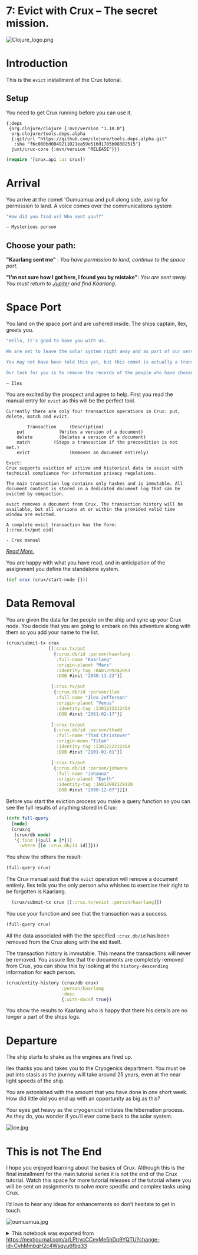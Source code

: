 # 7: Evict with Crux – The secret mission.

![Clojure_logo.png][nextjournal#file#6e1e3414-7ad4-42fa-ace0-6939985e69e2]

# Introduction

This is the `evict` installment of the Crux tutorial.

## Setup

You need to get Crux running before you can use it.

```edn no-exec id=ffcf0396-b3f9-40e6-a0c2-654401879781
{:deps
 {org.clojure/clojure {:mvn/version "1.10.0"}
  org.clojure/tools.deps.alpha
  {:git/url "https://github.com/clojure/tools.deps.alpha.git"
   :sha "f6c080bd0049211021ea59e516d1785b08302515"}
  juxt/crux-core {:mvn/version "RELEASE"}}}
```

```clojure id=35dc65e9-f458-4e32-9a59-1af72cd12a78
(require '[crux.api :as crux])
```

# Arrival

You arrive at the comet 'Oumuamua and pull along side, asking for permission to land. A voice comes over the communications system

```clojure no-exec id=a86efe70-c896-4cc1-ad16-2bdc46cb01b2
"How did you find us? Who sent you??"

— Mysterious person  
```

## Choose your path:

**"Kaarlang sent me"** : *You have permission to land, continue to the space port.*

**"I'm not sure how I got here, I found you by mistake"**: *You are sent away. You must return to [Jupiter](https://nextjournal.com/crux-tutorial/delete) and find Kaarlang.*

# Space Port

You land on the space port and are ushered inside. The ships captain, Ilex, greets you.

```clojure no-exec id=223ddbe8-8eed-4e69-ae1c-57f484971dcb
"Hello, it’s good to have you with us.

We are set to leave the solar system right away and as part of our service we offer people the right to be forgotten. Some are not worried that their information is kept here, however others want there to be no personal data left behind.

You may not have been told this yet, but this comet is actually a transportation vessel. It will take us to the star system Gilese 667C which is home to intelligent life far superior to our own. We all are hoping to find opportunities beyond our wildest dreams. All records of this transportation vessel and any life outside of the solar system are heavily monitored and wiped in the interest of preserving the normal technological advancement of the Human race. This means we know little of the beings we are going to meet.

Our task for you is to remove the records of the people who have chosen to be forgotten here."

— Ilex
```

You are excited by the prospect and agree to help. First you read the manual entry for `evict` as this will be the perfect tool.

```custom no-exec id=4ec8e24c-39cf-4080-be97-3de19d78af04
Currently there are only four transaction operations in Crux: put, delete, match and evict.

		Transaction 	(Description)
    put    		   	(Writes a version of a document)
    delete    		(Deletes a version of a document)
    match         (Stops a transaction if the precondition is not met.)
    evict    			(Removes an document entirely)

Evict:
Crux supports eviction of active and historical data to assist with technical compliance for information privacy regulations.

The main transaction log contains only hashes and is immutable. All document content is stored in a dedicated document log that can be evicted by compaction.

evict removes a document from Crux. The transaction history will be available, but all versions at or within the provided valid time window are evicted.

A complete evict transaction has the form:
[:crux.tx/put eid]

- Crux manual
```

*[Read More.](https://juxt.pro/crux/docs/transactions.html#_evict)*

You are happy with what you have read, and in anticipation of the assignment you define the standalone system.

```clojure id=2bdeaaa6-3672-48c1-bbc7-aa5d05fd1153
(def crux (crux/start-node {}))
```

# Data Removal

You are given the data for the people on the ship and sync up your Crux node. You decide that you are going to embark on this adventure along with them so you add your name to the list.

```clojure id=950de198-0847-4b3b-bd24-1d1300a30158
(crux/submit-tx crux
                [[:crux.tx/put
                  {:crux.db/id :person/kaarlang
                   :full-name "Kaarlang"
                   :origin-planet "Mars"
                   :identity-tag :KA01299242093
                   :DOB #inst "2040-11-23"}]

                 [:crux.tx/put
                  {:crux.db/id :person/ilex
                   :full-name "Ilex Jefferson"
                   :origin-planet "Venus"
                   :identity-tag :IJ01222212454
                   :DOB #inst "2061-02-17"}]

                 [:crux.tx/put
                  {:crux.db/id :person/thadd
                   :full-name "Thad Christover"
                   :origin-moon "Titan"
                   :identity-tag :IJ01222212454
                   :DOB #inst "2101-01-01"}]

                 [:crux.tx/put
                  {:crux.db/id :person/johanna
                   :full-name "Johanna"
                   :origin-planet "Earth"
                   :identity-tag :JA012992129120
                   :DOB #inst "2090-12-07"}]])
```

Before you start the eviction process you make a query function so you can see the full results of anything stored in Crux:

```clojure id=99b0dd9c-d5cb-4c34-8a77-d71f941e97cd
(defn full-query
  [node]
  (crux/q
   (crux/db node)
   '{:find [(pull e [*])]
     :where [[e :crux.db/id id]]}))
```

You show the others the result:

```clojure id=9aaf2276-94b6-4c1e-a4e2-716c1dc3d7c3
(full-query crux)
```

The Crux manual said that the `evict` operation will remove a document entirely. Ilex tells you the only person who whishes to exercise their right to be forgotten is Kaarlang.

```clojure id=188a6bc3-288a-4a96-b18d-bdbe893c7bcb
  (crux/submit-tx crux [[:crux.tx/evict :person/kaarlang]])
```

You use your function and see that the transaction was a success.

```clojure id=c8c2c663-6436-429b-8125-70350b4302e3
(full-query crux)
```

All the data associated with the the specified `:crux.db/id` has been removed from the Crux along with the eid itself.

The transaction history is immutable. This means the transactions will never be removed. You assure Ilex that the documents are completely removed from Crux, you can show this by looking at the `history-descending` information for each person.

```clojure id=00a1bb7a-46dc-4455-ba90-a50c485f7e46
(crux/entity-history (crux/db crux)
                     :person/kaarlang
                     :desc
                     {:with-docs? true})
```

You show the results to Kaarlang who is happy that there his details are no longer a part of the ships logs.

# Departure

The ship starts to shake as the engines are fired up.

Ilex thanks you and takes you to the Cryogenics department. You must be put into stasis as the journey will take around 25 years, even at the near light speeds of the ship.

You are astonished with the amount that you have done in one short week. How did little old you end up with an opportunity as big as this?

Your eyes get heavy as the cryogenicist initiates the hibernation process. As they do, you wonder if you’ll ever come back to the solar system.

![ice.jpg][nextjournal#file#f0026e73-9244-45f5-ac13-bab33663707d]

# This is not The End

I hope you enjoyed learning about the basics of Crux. Although this is the final installment for the main tutorial series it is not the end of the Crux tutorial. Watch this space for more tutorial releases of the tutorial where you will be sent on assignments to solve more specific and complex tasks using Crux.

I’d love to hear any ideas for enhancements so don’t hesitate to get in touch.

![oumuamua.jpg][nextjournal#file#82b75d0b-67f2-4bc2-a36a-5bd2051e1807]


[nextjournal#file#6e1e3414-7ad4-42fa-ace0-6939985e69e2]:
<https://nextjournal.com/data/QmeRF9PNTDvthrnwMqDN3RooRGtNCWaUcAzHjEvGSwMUet?content-type=image/png&node-id=6e1e3414-7ad4-42fa-ace0-6939985e69e2&filename=Clojure_logo.png&node-kind=file>

[nextjournal#file#f0026e73-9244-45f5-ac13-bab33663707d]:
<https://nextjournal.com/data/Qmbs3zaMfcuUkqLb4aH1v3oaPPK6NmzT2xGQkfY4TUKEzb?content-type=image/jpeg&node-id=f0026e73-9244-45f5-ac13-bab33663707d&filename=ice.jpg&node-kind=file>

[nextjournal#file#82b75d0b-67f2-4bc2-a36a-5bd2051e1807]:
<https://nextjournal.com/data/QmXnPp5t6NYoZYK4iT438kr6KxV4h2TKXfjW4KbRBrt6XN?content-type=image/jpeg&node-id=82b75d0b-67f2-4bc2-a36a-5bd2051e1807&filename=oumuamua.jpg&node-kind=file>

<details id="com.nextjournal.article">
<summary>This notebook was exported from <a href="https://nextjournal.com/a/LPtrycCCeyMe5hDp9YQTU?change-id=CyhMmbqH2c4Wsqyu6fbq33">https://nextjournal.com/a/LPtrycCCeyMe5hDp9YQTU?change-id=CyhMmbqH2c4Wsqyu6fbq33</a></summary>

```edn nextjournal-metadata
{:article
 {:settings nil,
  :nodes
  {"00a1bb7a-46dc-4455-ba90-a50c485f7e46"
   {:compute-ref #uuid "5b7ccd91-a5eb-435d-81a7-e9274983b4e6",
    :exec-duration 50,
    :id "00a1bb7a-46dc-4455-ba90-a50c485f7e46",
    :kind "code",
    :output-log-lines {},
    :refs (),
    :runtime [:runtime "80403b0a-1226-48ff-9bcc-624ed02e3635"]},
   "188a6bc3-288a-4a96-b18d-bdbe893c7bcb"
   {:compute-ref #uuid "b49a2b0a-e7d5-474d-bc5b-a13f84a54258",
    :exec-duration 46,
    :id "188a6bc3-288a-4a96-b18d-bdbe893c7bcb",
    :kind "code",
    :output-log-lines {},
    :refs (),
    :runtime [:runtime "80403b0a-1226-48ff-9bcc-624ed02e3635"]},
   "223ddbe8-8eed-4e69-ae1c-57f484971dcb"
   {:id "223ddbe8-8eed-4e69-ae1c-57f484971dcb",
    :kind "code-listing",
    :name "Ship Captain"},
   "2bdeaaa6-3672-48c1-bbc7-aa5d05fd1153"
   {:compute-ref #uuid "ce645546-3408-48a2-8493-9df4d43771ed",
    :exec-duration 7791,
    :id "2bdeaaa6-3672-48c1-bbc7-aa5d05fd1153",
    :kind "code",
    :output-log-lines {},
    :refs (),
    :runtime [:runtime "80403b0a-1226-48ff-9bcc-624ed02e3635"]},
   "35dc65e9-f458-4e32-9a59-1af72cd12a78"
   {:compute-ref #uuid "aa535970-b502-4239-a928-b70413014d99",
    :exec-duration 12201,
    :id "35dc65e9-f458-4e32-9a59-1af72cd12a78",
    :kind "code",
    :output-log-lines {},
    :refs (),
    :runtime [:runtime "80403b0a-1226-48ff-9bcc-624ed02e3635"]},
   "4ec8e24c-39cf-4080-be97-3de19d78af04"
   {:custom-language "txt",
    :id "4ec8e24c-39cf-4080-be97-3de19d78af04",
    :kind "code-listing",
    :name "Crux Manual"},
   "6e1e3414-7ad4-42fa-ace0-6939985e69e2"
   {:id "6e1e3414-7ad4-42fa-ace0-6939985e69e2",
    :kind "file",
    :layout :normal},
   "80403b0a-1226-48ff-9bcc-624ed02e3635"
   {:environment
    [:environment
     {:article/nextjournal.id
      #uuid "5b45eb52-bad4-413d-9d7f-b2b573a25322",
      :change/nextjournal.id
      #uuid "5cd52af1-7a79-4804-a169-d6ffcdb6eb7a",
      :node/id "0ae15688-6f6a-40e2-a4fa-52d81371f733"}],
    :id "80403b0a-1226-48ff-9bcc-624ed02e3635",
    :kind "runtime",
    :language "clojure",
    :type :nextjournal,
    :runtime/mounts
    [{:src [:node "ffcf0396-b3f9-40e6-a0c2-654401879781"],
      :dest "/deps.edn"}]},
   "82b75d0b-67f2-4bc2-a36a-5bd2051e1807"
   {:id "82b75d0b-67f2-4bc2-a36a-5bd2051e1807", :kind "file"},
   "8480e0d0-9ad2-440a-a7cb-6bebb50f77d8"
   {:compute-ref #uuid "2ccdf133-dafd-4f2b-be6e-c2f242798100",
    :exec-duration 43,
    :id "8480e0d0-9ad2-440a-a7cb-6bebb50f77d8",
    :kind "code",
    :output-log-lines {},
    :refs (),
    :runtime [:runtime "80403b0a-1226-48ff-9bcc-624ed02e3635"]},
   "950de198-0847-4b3b-bd24-1d1300a30158"
   {:compute-ref #uuid "d2c7534e-fb26-45e5-b676-c0600e102d77",
    :exec-duration 359,
    :id "950de198-0847-4b3b-bd24-1d1300a30158",
    :kind "code",
    :output-log-lines {},
    :refs (),
    :runtime [:runtime "80403b0a-1226-48ff-9bcc-624ed02e3635"]},
   "99b0dd9c-d5cb-4c34-8a77-d71f941e97cd"
   {:compute-ref #uuid "bc949a24-d4d2-4c92-ae9a-61347d13dd14",
    :exec-duration 69,
    :id "99b0dd9c-d5cb-4c34-8a77-d71f941e97cd",
    :kind "code",
    :output-log-lines {},
    :refs (),
    :runtime [:runtime "80403b0a-1226-48ff-9bcc-624ed02e3635"]},
   "9aaf2276-94b6-4c1e-a4e2-716c1dc3d7c3"
   {:compute-ref #uuid "0ba83de0-427a-415a-95f6-a016b584c595",
    :exec-duration 283,
    :id "9aaf2276-94b6-4c1e-a4e2-716c1dc3d7c3",
    :kind "code",
    :output-log-lines {},
    :refs (),
    :runtime [:runtime "80403b0a-1226-48ff-9bcc-624ed02e3635"]},
   "a86efe70-c896-4cc1-ad16-2bdc46cb01b2"
   {:id "a86efe70-c896-4cc1-ad16-2bdc46cb01b2",
    :kind "code-listing",
    :name "Top secret security"},
   "c8c2c663-6436-429b-8125-70350b4302e3"
   {:compute-ref #uuid "48509611-2e6b-43d5-a912-fed534082385",
    :exec-duration 96,
    :id "c8c2c663-6436-429b-8125-70350b4302e3",
    :kind "code",
    :output-log-lines {},
    :refs (),
    :runtime [:runtime "80403b0a-1226-48ff-9bcc-624ed02e3635"]},
   "f0026e73-9244-45f5-ac13-bab33663707d"
   {:id "f0026e73-9244-45f5-ac13-bab33663707d", :kind "file"},
   "ffcf0396-b3f9-40e6-a0c2-654401879781"
   {:id "ffcf0396-b3f9-40e6-a0c2-654401879781",
    :kind "code-listing",
    :name "deps.edn"}},
  :nextjournal/id #uuid "02b53d9b-fbfd-4709-92f8-3de9201154f3",
  :article/change
  {:nextjournal/id #uuid "60ff0c45-65f9-45eb-b08b-f980bbc25e06"}}}

```
</details>
